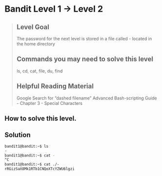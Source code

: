 # Bandit Level 1 → Level 2
> ## Level Goal
>The password for the next level is stored in a file called - located in the home directory
> ## Commands you may need to solve this level
>
> ls, cd, cat, file, du, find
> ## Helpful Reading Material
> Google Search for “dashed filename”
> Advanced Bash-scripting Guide - Chapter 3 - Special Characters

## How to solve this level.



## Solution
```bash
bandit1@bandit:~$ ls
-
bandit1@bandit:~$ cat -
^C
bandit1@bandit:~$ cat ./-
rRGizSaX8Mk1RTb1CNQoXTcYZWU6lgzi
```
